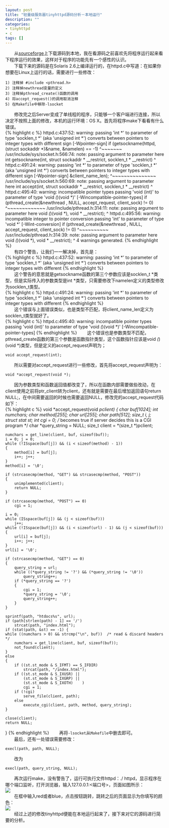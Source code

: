 ```yaml
---
layout: post
title: "轻量级服务器tinyhttpd源码分析－本地运行"
description: ""
categories: 
- tinyhttpd
- c
tags: []
---
```


　　从[sourceforge](http://sourceforge.net/projects/tinyhttpd/)上下载源码到本地，我在看源码之前喜欢先将程序运行起来看下程序运行的效果，这样对于程序的功能先有一个感性的认识。  
　　下载下来的源码是在Solaris 2.6上编译运行的，在httpd.c中写道：在如果你想要在Linux上运行的话，需要进行一些修改：    

	1) 注释掉 #include <pthread.h>   
	2) 注释掉newthread变量的定义  
	3) 注释掉pthread_create()函数的调用  
	4) 将accept_request()的调用取消注释  
	5) 在Makefile中移除-lsocket  
　　修改完之后Server变成了单线程的程序，只能够一个客户端进行连接，所以决定不按照上面的修改，本机的运行环境：OS X。首先将程序make下看看有什么错误。  
{% highlight c %}
httpd.c:437:52: warning: passing 'int *' to parameter of type 'socklen_t *' (aka 'unsigned int *') converts between pointers to integer types with different
      sign [-Wpointer-sign]
  if (getsockname(httpd, (struct sockaddr *)&name, &namelen) == -1)
                                                   ^~~~~~~~
/usr/include/sys/socket.h:566:74: note: passing argument to parameter here
int     getsockname(int, struct sockaddr * __restrict, socklen_t * __restrict)
                                                                             ^
httpd.c:491:24: warning: passing 'int *' to parameter of type 'socklen_t *' (aka 'unsigned int *') converts between pointers to integer types with different
      sign [-Wpointer-sign]
                       &client_name_len);
                       ^~~~~~~~~~~~~~~~
/usr/include/sys/socket.h:560:69: note: passing argument to parameter here
int     accept(int, struct sockaddr * __restrict, socklen_t * __restrict)
                                                                        ^
httpd.c:495:40: warning: incompatible pointer types passing 'void (int)' to parameter of type 'void *(*)(void *)' [-Wincompatible-pointer-types]
 if (pthread_create(&newthread , NULL, accept_request, client_sock) != 0)
                                       ^~~~~~~~~~~~~~
/usr/include/pthread.h:314:11: note: passing argument to parameter here
                void *(*)(void *), void * __restrict);
                        ^
httpd.c:495:56: warning: incompatible integer to pointer conversion passing 'int' to parameter of type 'void *' [-Wint-conversion]
 if (pthread_create(&newthread , NULL, accept_request, client_sock) != 0)
                                                       ^~~~~~~~~~~
/usr/include/pthread.h:314:39: note: passing argument to parameter here
                void *(*)(void *), void * __restrict);
                                                    ^
4 warnings generated.
{% endhighlight %}   
　　有四个警告，让我们一一解决掉，首先是：   
{% highlight c %}
httpd.c:437:52: warning: passing 'int *' to parameter of type 'socklen_t *' (aka 'unsigned int *') converts between pointers to integer types with different
{% endhighlight %}   
　　这个警告的意思就是getsockname函数的第三个参数应该是socklen_t *类型，但是实际传入的参数类型是int *类型，只需要修改下namelen定义的类型修改为socklen_t类型。  
{% highlight c %}
httpd.c:491:24: warning: passing 'int *' to parameter of type 'socklen_t *' (aka 'unsigned int *') converts between pointers to integer types with different
{% endhighlight %}   
　　这个错误与上面错误类似，也是类型不匹配，将client_name_len定义为socklen_t类型就好了。  
{% highlight c %}
httpd.c:495:40: warning: incompatible pointer types passing 'void (int)' to parameter of type 'void *(*)(void *)' [-Wincompatible-pointer-types]
{% endhighlight %}
　　这个错误也是参数类型不匹配，pthread_create函数的第三个参数是函数指针类型，这个函数指针应该是void *(*)(void *)类型，但是定义的accept_request声明为；   

	void accept_request(int);  
　　所以需要对accept_request进行一些修改，首先将accept_request声明为：   

	void *accept_request(void *);  
　　因为参数类型和函数返回值都改变了，所以在函数内部需要做些改动，在client使用之前将ptr_client转为client，还有就是需要在最后增加返回语句return NULL;，在中间需要返回的时候也需要返回NULL，修改完的accept_request代码如下：  
{% highlight c %}
void *accept_request(void *pclient)
{
    char buf[1024];
    int numchars;
    char method[255];
    char url[255];
    char path[512];
    size_t i, j;
    struct stat st;
    int cgi = 0;      /* becomes true if server decides this is a CGI program */
    char *query_string = NULL;
    size_t client = *(size_t *)pclient;

    numchars = get_line(client, buf, sizeof(buf));
    i = 0; j = 0;
    while (!ISspace(buf[j]) && (i < sizeof(method) - 1))
    {
        method[i] = buf[j];
        i++; j++;
    }
    method[i] = '\0';

    if (strcasecmp(method, "GET") && strcasecmp(method, "POST"))
    {
        unimplemented(client);
        return NULL;
    }

    if (strcasecmp(method, "POST") == 0)
        cgi = 1;

    i = 0;
    while (ISspace(buf[j]) && (j < sizeof(buf)))
        j++;
    while (!ISspace(buf[j]) && (i < sizeof(url) - 1) && (j < sizeof(buf)))
    {
        url[i] = buf[j];
        i++; j++;
    }
    url[i] = '\0';

    if (strcasecmp(method, "GET") == 0)
    {
        query_string = url;
        while ((*query_string != '?') && (*query_string != '\0'))
            query_string++;
        if (*query_string == '?')
        {
            cgi = 1;
            *query_string = '\0';
            query_string++;
        }
    }

    sprintf(path, "htdocs%s", url);
    if (path[strlen(path) - 1] == '/')
        strcat(path, "index.html");
    if (stat(path, &st) == -1) {
    while ((numchars > 0) && strcmp("\n", buf))  /* read & discard headers */
        numchars = get_line(client, buf, sizeof(buf));
        not_found(client);
    }
    else
    {
        if ((st.st_mode & S_IFMT) == S_IFDIR)
            strcat(path, "/index.html");
        if ((st.st_mode & S_IXUSR) ||
            (st.st_mode & S_IXGRP) ||
            (st.st_mode & S_IXOTH)    )
            cgi = 1;
        if (!cgi)
            serve_file(client, path);
        else
            execute_cgi(client, path, method, query_string);
    }

    close(client);
    return NULL;
}
{% endhighlight %} 
　　再将`-lsocket`从`Makefile`中删去即可。  
　　最后，还有一处错误需要修改：  

	execl(path, path, NULL);  
　　改为  

	execl(path, query_string, NULL);  
　　再次运行make，没有警告了，运行可执行文件httpd：./ httpd，显示程序在哪个端口监听，打开浏览器，输入127.0.0.1:<端口号>，页面如图所示：  
![](http://7fv9jl.com1.z0.glb.clouddn.com/2015-06-20-run-tinyhttpd-1.png)  
　　在框中输入red或者blue，点击按钮跳转，跳转之后的页面显示为你填写的颜色：  
![](http://7fv9jl.com1.z0.glb.clouddn.com/2015-06-20-run-tinyhttpd-2.png)  
　　经过上述的修改tinyhttpd便能在本地运行起来了，接下来对它的源码进行简要的分析。  